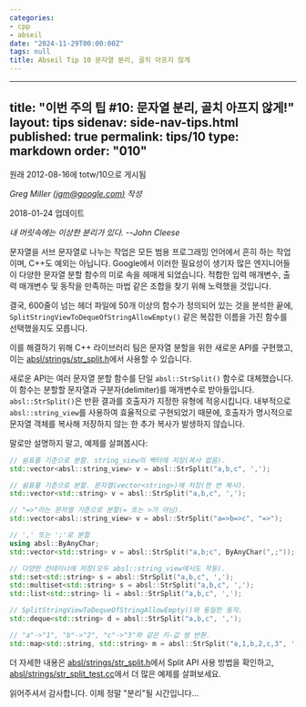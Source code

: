 ```yaml
---
categories:
- cpp
- abseil
date: "2024-11-29T00:00:00Z"
tags: null
title: Abseil Tip 10 문자열 분리, 골치 아프지 않게
---
```


---
title: "이번 주의 팁 #10: 문자열 분리, 골치 아프지 않게!"
layout: tips
sidenav: side-nav-tips.html
published: true
permalink: tips/10
type: markdown
order: "010"
---

원래 2012-08-16에 totw/10으로 게시됨

*Greg Miller [(jgm@google.com)](mailto:jgm@google.com) 작성*

2018-01-24 업데이트

*내 머릿속에는 이상한 분리가 있다. --John Cleese*

문자열을 서브 문자열로 나누는 작업은 모든 범용 프로그래밍 언어에서 흔히 하는 작업이며, C++도 예외는 아닙니다. Google에서 이러한 필요성이 생기자 많은 엔지니어들이 다양한 문자열 분할 함수의 미로 속을 헤매게 되었습니다. 적합한 입력 매개변수, 출력 매개변수 및 동작을 만족하는 마법 같은 조합을 찾기 위해 노력했을 것입니다. 

결국, 600줄이 넘는 헤더 파일에 50개 이상의 함수가 정의되어 있는 것을 분석한 끝에, `SplitStringViewToDequeOfStringAllowEmpty()` 같은 복잡한 이름을 가진 함수를 선택했을지도 모릅니다.

이를 해결하기 위해 C++ 라이브러리 팀은 문자열 분할을 위한 새로운 API를 구현했고, 이는 [absl/strings/str_split.h][str_split]에서 사용할 수 있습니다.

새로운 API는 여러 문자열 분할 함수를 단일 `absl::StrSplit()` 함수로 대체했습니다. 이 함수는 분할할 문자열과 구분자(delimiter)를 매개변수로 받아들입니다. `absl::StrSplit()`은 반환 결과를 호출자가 지정한 유형에 적응시킵니다. 내부적으로 `absl::string_view`를 사용하여 효율적으로 구현되었기 때문에, 호출자가 명시적으로 문자열 객체를 복사해 저장하지 않는 한 추가 복사가 발생하지 않습니다.

말로만 설명하지 말고, 예제를 살펴봅시다:

```cpp
// 쉼표를 기준으로 분할. string_view의 벡터에 저장(복사 없음).
std::vector<absl::string_view> v = absl::StrSplit("a,b,c", ',');

// 쉼표를 기준으로 분할. 문자열(vector<string>)에 저장(한 번 복사).
std::vector<std::string> v = absl::StrSplit("a,b,c", ',');

// "=>"라는 문자열 기준으로 분할(= 또는 >가 아님).
std::vector<absl::string_view> v = absl::StrSplit("a=>b=>c", "=>");

// ',' 또는 ';'로 분할
using absl::ByAnyChar;
std::vector<std::string> v = absl::StrSplit("a,b;c", ByAnyChar(",;"));

// 다양한 컨테이너에 저장(모두 absl::string_view에서도 작동).
std::set<std::string> s = absl::StrSplit("a,b,c", ',');
std::multiset<std::string> s = absl::StrSplit("a,b,c", ',');
std::list<std::string> li = absl::StrSplit("a,b,c", ',');

// SplitStringViewToDequeOfStringAllowEmpty()와 동일한 동작.
std::deque<std::string> d = absl::StrSplit("a,b,c", ',');

// "a"->"1", "b"->"2", "c"->"3"와 같은 키-값 쌍 반환.
std::map<std::string, std::string> m = absl::StrSplit("a,1,b,2,c,3", ',');
```

더 자세한 내용은 [absl/strings/str_split.h][str_split]에서 Split API 사용 방법을 확인하고, [absl/strings/str_split_test.cc][str_split_test]에서 더 많은 예제를 살펴보세요.

읽어주셔서 감사합니다. 이제 정말 "분리"될 시간입니다...

[str_split]: https://github.com/abseil/abseil-cpp/blob/master/absl/strings/str_split.h  
[str_split_test]: https://github.com/abseil/abseil-cpp/blob/master/absl/strings/str_split_test.cc